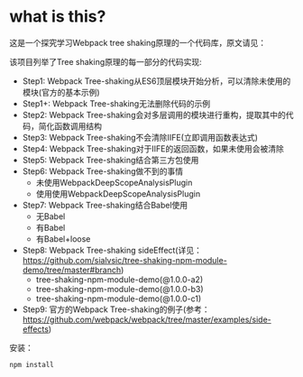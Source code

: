 # what is this?
这是一个探究学习Webpack tree shaking原理的一个代码库，原文请见：

该项目列举了Tree shaking原理的每一部分的代码实现:

- Step1: Webpack Tree-shaking从ES6顶层模块开始分析，可以清除未使用的模块(官方的基本示例)
- Step1+: Webpack Tree-shaking无法删除代码的示例
- Step2: Webpack Tree-shaking会对多层调用的模块进行重构，提取其中的代码，简化函数调用结构
- Step3: Webpack Tree-shaking不会清除IIFE(立即调用函数表达式)
- Step4: Webpack Tree-shaking对于IIFE的返回函数，如果未使用会被清除
- Step5: Webpack Tree-shaking结合第三方包使用
- Step6: Webpack Tree-shaking做不到的事情
  - 未使用WebpackDeepScopeAnalysisPlugin
  - 使用使用WebpackDeepScopeAnalysisPlugin
- Step7: Webpack Tree-shaking结合Babel使用
  - 无Babel
  - 有Babel
  - 有Babel+loose
- Step8: Webpack Tree-shaking sideEffect(详见：https://github.com/sialvsic/tree-shaking-npm-module-demo/tree/master#branch)
  - tree-shaking-npm-module-demo(@1.0.0-a2)
  - tree-shaking-npm-module-demo(@1.0.0-b3)
  - tree-shaking-npm-module-demo(@1.0.0-c1)
- Step9: 官方的Webpack Tree-shaking的例子(参考：https://github.com/webpack/webpack/tree/master/examples/side-effects)

安装：
```
npm install
```

